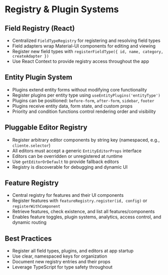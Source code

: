 # Registry & Plugin Systems

## Field Registry (React)
- Centralized `FieldTypeRegistry` for registering and resolving field types
- Field adapters wrap Material-UI components for editing and viewing
- Register new field types with `registerFieldType({ id, name, category, createAdapter })`
- Use React Context to provide registry access throughout the app

## Entity Plugin System
- Plugins extend entity forms without modifying core functionality
- Register plugins per entity type using `useEntityPlugins('entityType')`
- Plugins can be positioned: `before-form`, `after-form`, `sidebar`, `footer`
- Plugins receive entity data, form state, and custom props
- Priority and condition functions control rendering order and visibility

## Pluggable Editor Registry
- Register arbitrary editor components by string key (namespaced, e.g., `cliente.selector`)
- All editors must accept a generic `EntityEditorProps` interface
- Editors can be overridden or unregistered at runtime
- Use `getEditorOrDefault` to provide fallback editors
- Registry is discoverable for debugging and dynamic UI

## Feature Registry
- Central registry for features and their UI components
- Register features with `featureRegistry.register(id, config)` or `registerWithComponent`
- Retrieve features, check existence, and list all features/components
- Enables feature toggles, plugin systems, analytics, access control, and dynamic routing

## Best Practices
- Register all field types, plugins, and editors at app startup
- Use clear, namespaced keys for organization
- Document new registry entries and their props
- Leverage TypeScript for type safety throughout 